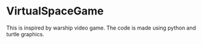 # VirtualSpaceGame
This is inspired by warship video game. The code is made using python and turtle graphics.
